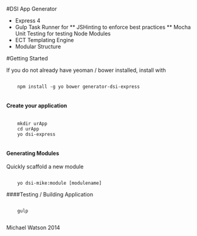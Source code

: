 #DSI App Generator
* Express 4
* Gulp Task Runner for
** JSHinting to enforce best practices
** Mocha Unit Testing for testing Node Modules
* ECT Templating Engine
* Modular Structure


#Getting Started

If you do not already have yeoman / bower installed, install with

```

	npm install -g yo bower generator-dsi-express


```


#### Create your application

```

	mkdir urApp
	cd urApp
	yo dsi-express


```


#### Generating Modules
Quickly scaffold a new module

```

	yo dsi-mike:module [modulename]

```



####Testing / Building Application


```

	gulp


```






Michael Watson 2014
